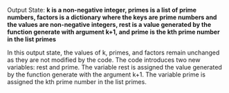 Output State: **k is a non-negative integer, primes is a list of prime numbers, factors is a dictionary where the keys are prime numbers and the values are non-negative integers, rest is a value generated by the function generate with argument k+1, and prime is the kth prime number in the list primes**

In this output state, the values of k, primes, and factors remain unchanged as they are not modified by the code. The code introduces two new variables: rest and prime. The variable rest is assigned the value generated by the function generate with the argument k+1. The variable prime is assigned the kth prime number in the list primes.